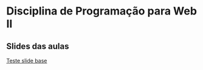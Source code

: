 # Disciplina de Programação para Web II

## Slides das aulas

[Teste slide base](https://rodrigoprestesmachado.github.io/pw2/slides/slide-base/#/)
